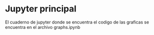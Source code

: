 # Jupyter principal
El cuaderno de jupyter donde se encuentra el codigo de las graficas se encuentra en el archivo graphs.ipynb
